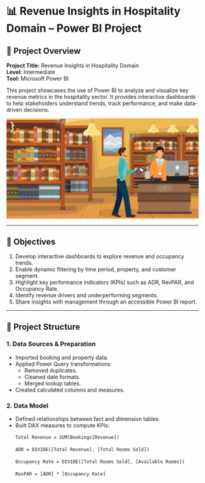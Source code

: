 # 📊 Revenue Insights in Hospitality Domain – Power BI Project

## 📝 Project Overview

**Project Title:** Revenue Insights in Hospitality Domain  
**Level:** Intermediate  
**Tool:** Microsoft Power BI  

This project showcases the use of Power BI to analyze and visualize key revenue metrics in the hospitality sector. It provides interactive dashboards to help stakeholders understand trends, track performance, and make data-driven decisions.

![Library_project](https://github.com/BijoyBytes/Library-Management-System-P2/blob/main/library.jpg)


---

## 🎯 Objectives

1. Develop interactive dashboards to explore revenue and occupancy trends.
2. Enable dynamic filtering by time period, property, and customer segment.
3. Highlight key performance indicators (KPIs) such as ADR, RevPAR, and Occupancy Rate.
4. Identify revenue drivers and underperforming segments.
5. Share insights with management through an accessible Power BI report.

---

## 📂 Project Structure

### 1. Data Sources & Preparation
- Imported booking and property data.
- Applied Power Query transformations:
  - Removed duplicates.
  - Cleaned date formats.
  - Merged lookup tables.
- Created calculated columns and measures.

### 2. Data Model
- Defined relationships between fact and dimension tables.
- Built DAX measures to compute KPIs:
  ```dax
  Total Revenue = SUM(Bookings[Revenue])

  ADR = DIVIDE([Total Revenue], [Total Rooms Sold])

  Occupancy Rate = DIVIDE([Total Rooms Sold], [Available Rooms])

  RevPAR = [ADR] * [Occupancy Rate]
